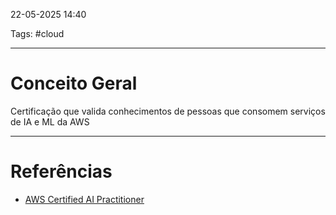 22-05-2025 14:40

Tags: #cloud

---
# Conceito Geral
Certificação que valida conhecimentos de pessoas que consomem serviços de IA e ML da AWS

---

# Referências
- [AWS Certified AI Practitioner](https://aws.amazon.com/pt/certification/certified-ai-practitioner/?ch=sec&sec=rmg&d=1)
